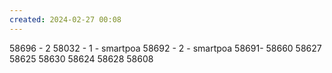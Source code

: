 ```yaml
---
created: 2024-02-27 00:08
---
```

58696 - 2
58032 - 1 - smartpoa
58692 - 2 - smartpoa
58691- 
58660
58627
58625
58630
58624
58628
58608






